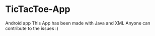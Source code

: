 # TicTacToe-App
Android app 
This App has been made with Java and XML
Anyone can contribute to the issues :)
